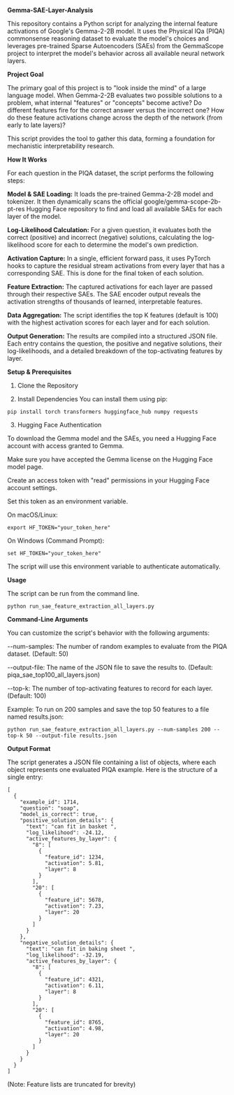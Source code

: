 **Gemma-SAE-Layer-Analysis**

This repository contains a Python script for analyzing the internal feature activations of Google's Gemma-2-2B model. It uses the Physical IQa (PIQA) commonsense reasoning dataset to evaluate the model's choices and leverages pre-trained Sparse Autoencoders (SAEs) from the GemmaScope project to interpret the model's behavior across all available neural network layers.

**Project Goal**

The primary goal of this project is to "look inside the mind" of a large language model. When Gemma-2-2B evaluates two possible solutions to a problem, what internal "features" or "concepts" become active? Do different features fire for the correct answer versus the incorrect one? How do these feature activations change across the depth of the network (from early to late layers)?

This script provides the tool to gather this data, forming a foundation for mechanistic interpretability research.

**How It Works**

For each question in the PIQA dataset, the script performs the following steps:

**Model & SAE Loading:** It loads the pre-trained Gemma-2-2B model and tokenizer. It then dynamically scans the official google/gemma-scope-2b-pt-res Hugging Face repository to find and load all available SAEs for each layer of the model.

**Log-Likelihood Calculation:** For a given question, it evaluates both the correct (positive) and incorrect (negative) solutions, calculating the log-likelihood score for each to determine the model's own prediction.

**Activation Capture:** In a single, efficient forward pass, it uses PyTorch hooks to capture the residual stream activations from every layer that has a corresponding SAE. This is done for the final token of each solution.

**Feature Extraction:** The captured activations for each layer are passed through their respective SAEs. The SAE encoder output reveals the activation strengths of thousands of learned, interpretable features.

**Data Aggregation:** The script identifies the top K features (default is 100) with the highest activation scores for each layer and for each solution.

**Output Generation:** The results are compiled into a structured JSON file. Each entry contains the question, the positive and negative solutions, their log-likelihoods, and a detailed breakdown of the top-activating features by layer.

**Setup & Prerequisites**
1. Clone the Repository

2. Install Dependencies
You can install them using pip:

```pip install torch transformers huggingface_hub numpy requests```

3. Hugging Face Authentication

To download the Gemma model and the SAEs, you need a Hugging Face account with access granted to Gemma.

Make sure you have accepted the Gemma license on the Hugging Face model page.

Create an access token with "read" permissions in your Hugging Face account settings.

Set this token as an environment variable.

On macOS/Linux:

```export HF_TOKEN="your_token_here"```

On Windows (Command Prompt):

```set HF_TOKEN="your_token_here"```

The script will use this environment variable to authenticate automatically.

**Usage**

The script can be run from the command line.

```python run_sae_feature_extraction_all_layers.py```

**Command-Line Arguments**

You can customize the script's behavior with the following arguments:

--num-samples: The number of random examples to evaluate from the PIQA dataset. (Default: 50)

--output-file: The name of the JSON file to save the results to. (Default: piqa_sae_top100_all_layers.json)

--top-k: The number of top-activating features to record for each layer. (Default: 100)

Example: To run on 200 samples and save the top 50 features to a file named results.json:

```python run_sae_feature_extraction_all_layers.py --num-samples 200 --top-k 50 --output-file results.json```

**Output Format**

The script generates a JSON file containing a list of objects, where each object represents one evaluated PIQA example. Here is the structure of a single entry:

```
[
  {
    "example_id": 1714,
    "question": "soap",
    "model_is_correct": true,
    "positive_solution_details": {
      "text": "can fit in basket ",
      "log_likelihood": -24.12,
      "active_features_by_layer": {
        "8": [
          {
            "feature_id": 1234,
            "activation": 5.81,
            "layer": 8
          }
        ],
        "20": [
          {
            "feature_id": 5678,
            "activation": 7.23,
            "layer": 20
          }
        ]
      }
    },
    "negative_solution_details": {
      "text": "can fit in baking sheet ",
      "log_likelihood": -32.19,
      "active_features_by_layer": {
        "8": [
          {
            "feature_id": 4321,
            "activation": 6.11,
            "layer": 8
          }
        ],
        "20": [
          {
            "feature_id": 8765,
            "activation": 4.98,
            "layer": 20
          }
        ]
      }
    }
  }
]
```
(Note: Feature lists are truncated for brevity)
